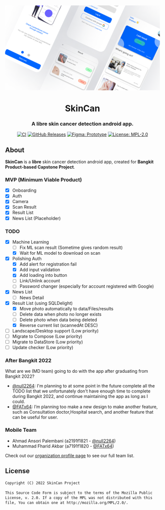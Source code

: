 <p align="center">
    <a href="https://github.com/SkinCanOrg/SkinCan"><img src="https://github.com/SkinCanOrg/.github/raw/main/profile/shoot.png" alt="shoot" width="640"/></a>
</p>

<h1 align="center">SkinCan</h1>

<h3 align="center">A <b>libre</b> skin cancer detection android app.</h3>

<p id="badges" align="center">
    <a href="https://github.com/SkinCanOrg/SkinCan/actions/workflows/build_push.yml"><img alt="CI" src="https://github.com/SkinCanOrg/SkinCan/actions/workflows/build_push.yml/badge.svg"></a>
    <a href="https://github.com/SkinCanOrg/SkinCan/releases"><img alt="GitHub Releases" src="https://img.shields.io/github/v/release/SkinCanOrg/SkinCan?include_prereleases"></a>
    <a href="https://www.figma.com/file/slWftpKH8cNZX7r5luLFLD/Desain"><img alt="Figma: Prototype" src="https://img.shields.io/badge/figma-Prototype-black?logo=figma&style=flat"></a>
    <a href="/LICENSE"><img alt="License: MPL-2.0" src="https://img.shields.io/badge/license-MPL--2.0-blue.svg"></a>
</p>

## About
**SkinCan** is a **libre** skin cancer detection android app, created for **Bangkit Product-based Capstone Project**.

### MVP (Minimum Viable Product)
- [x] Onboarding
- [x] Auth
- [x] Camera
- [x] Scan Result
- [x] Result List
- [x] News List (Placeholder)

### TODO
- [x] Machine Learning
   - [ ] Fix ML scan result (Sometime gives random result)
   - [x] Wait for ML model to download on scan
- [x] Polishing Auth
   - [x] Add alert for registration fail
   - [x] Add input validation
   - [x] Add loading into button
   - [ ] Link/Unlink account
   - [ ] Password changer (especially for account registered with Google)
- [x] News List
   - [ ] News Detail
- [x] Result List (using SQLDelight)
   - [x] Move photo automatically to data/Files/results
   - [ ] Delete data when photo no longer exists
   - [ ] Delete photo when data being deleted
   - [x] Reverse current list (scannedAt DESC)
- [ ] Landscape/Desktop support (Low priority)
- [ ] Migrate to Compose (Low priority)
- [ ] Migrate to DataStore (Low priority)
- [ ] Update checker (Low priority)

### After Bangkit 2022
What are we (MD team) going to do with the app after graduating from Bangkit 2022?

- [@null2264](https://github.com/null2264): I'm planning to at some point in the future complete all the TODO list that we unfortunately don't have enough time to complete during Bangkit 2022, and continue maintaining the app as long as I could.
- [@FATx64](https://github.com/FATx64): I’m planning too make a new design to make another feature, such as Consultation doctor,Hospital search, and another feature that can be useful for user.

### Mobile Team
- Ahmad Ansori Palembani (a2191f1821 - [@null2264](https://github.com/null2264))
- Muhammad Fharid Akbar (a7191f1820 - [@FATx64](https://github.com/FATx64))

Check out our [organization profile page](https://github.com/SkinCanOrg) to see our full team list.

## License
```
Copyright (C) 2022 SkinCan Project

This Source Code Form is subject to the terms of the Mozilla Public
License, v. 2.0. If a copy of the MPL was not distributed with this
file, You can obtain one at http://mozilla.org/MPL/2.0/.
```